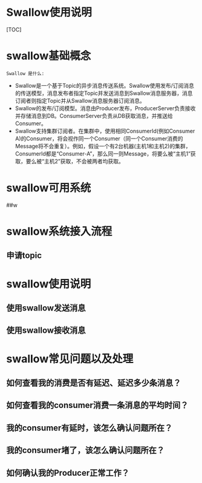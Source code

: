 Swallow使用说明
==============


[TOC]

# swallow基础概念

	Swallow 是什么:
* Swallow是一个基于Topic的异步消息传送系统。Swallow使用发布/订阅消息的传送模型，消息发布者指定Topic并发送消息到Swallow消息服务器，消息订阅者则指定Topic并从Swallow消息服务器订阅消息。
* Swallow的发布/订阅模型。消息由Producer发布，ProducerServer负责接收并存储消息到DB。ConsumerServer负责从DB获取消息，并推送给Consumer。
* Swallow支持集群订阅者。在集群中，使用相同ConsumerId(例如Consumer A)的Consumer，将会视作同一个Consumer（同一个Consumer消费的Message将不会重复）。例如，假设一个有2台机器(主机1和主机2)的集群，ConsumerId都是“Consumer-A”，那么同一则Message，将要么被“主机1”获取，要么被“主机2”获取，不会被两者均获取。

# swallow可用系统
##w
# swallow系统接入流程
## 申请topic
# swallow使用说明
## 使用swallow发送消息
## 使用swallow接收消息
# swallow常见问题以及处理
## 如何查看我的消费是否有延迟、延迟多少条消息？
## 如何查看我的consumer消费一条消息的平均时间？
## 我的consumer有延时，该怎么确认问题所在？
## 我的consumer堵了，该怎么确认问题所在？
## 如何确认我的Producer正常工作？
##

